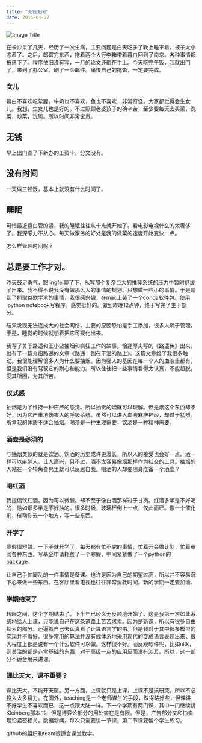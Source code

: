 ```yaml
---
title: "无钱无闲"
date: 2015-01-27
---
```


![Image Title](http://upload.wikimedia.org/wikipedia/commons/b/b9/TheProductSpace.png)


在长沙呆了几天，经历了一次生病，主要问题是白天吃多了晚上睡不着，被子太小冻着了。之后，邮寄完东西，拖着两个大行李箱带着暮白回到了南京。各种事情都被落下了。程序依旧没有写，一月的论文还砸在手上。今天吃完午饭，我就出门了，来到了办公室。刷了一会邮件。痛恨自己的拖沓，一定要完成。


### 女儿
暮白不喜欢吃荤腥，牛奶也不喜欢，鱼也不喜欢，非常奇怪，大家都觉得会生女儿。我想，生女儿也是好的。不过照顾老婆孩子的确辛苦，至少要每天去买菜，洗菜，炒菜，洗碗。所以时间非常宝贵。

## 无钱
早上出门查了下新办的工资卡，分文没有。

## 没有时间
一天做三顿饭，基本上就没有什么时间了。

## 睡眠
可惜最近暮白管的紧，我的睡眠往往从十点就开始了。看电影电视什么的太奢侈了。我深感力不从心。每天做家务的好处是我的做菜的速度开始变快一点。

怎么样管理时间呢？


## 总是要工作才对。
昨天鼓足勇气，跟lingfei聊了下，从写那个复杂巨大的推荐系统的压力中暂时舒缓了出来。我不得不说我没有做那么大的事情的规划。只想做一些小的事情。于是聊到了抓取谷歌学术的事情，我很感兴趣，在mac上装了一个conda软件包。使用ipython notebook写程序，感觉挺好的。做到昨晚12点钟，终于写完了主干部分。

结果发现无法连成大的社会网络，主要的原因恐怕是手工添加，很多人疏于管理。于是，睡觉的时候就想着把它可视化出来。

我写了关于路遥和王小波抽烟和疯狂工作的故事。恰逢厚夫写的《路遥传》出来，就有了一篇介绍路遥的文章《路遥：倒在干渴的路上》。这篇文章给了我很多触动。我很能理解很多人为什么要抽烟。因为强人的基因在每一个人的血液里都有，但是我们没有驾驭它的耐心和能力。所以往往把一些事情看得太认真，不能超脱，受其所困，为其所苦。

### 仪式感
抽烟是为了维持一种庄严的感觉。所以抽贵的烟就可以理解。但是烟这个东西却不好，因为它严重地伤害人的呼吸系统。虽然可以进入血液麻痹神经，却过于猛烈。所幸我的体质不适合抽烟。喝茶是一种生理需要，饮酒是一种精神需要。


### 酒壶是必须的
与抽烟类似的就是饮酒。饮酒的历史或许更漫长，所以人的接受也会好一点。酒一样可以麻醉人。让人高兴，只不过，酒不太容易像烟那样作为社交的工具。抽烟的人站在一个犄角旮旯里就可以反思自我。喝酒的人却要随身准备一个酒壶？

### 喝红酒
我提倡饮红酒，因为可以微醺。却不至于像白酒那样过于甘冽。红酒多半是不好喝的，恰如烟多半是不好抽的。很多时候，玻璃杯倒上一点，仅此而已。像一个催化剂，催动你去一个地方，写一些东西。


### 开学了
寒假很短暂。一下子就开学了，每天都有忙不完的事情，忙着开会做计划，忙着审阅各种东西。写基金申请耗费了一个寒假，中间紧紧做了一个python的[package](https://pypi.python.org/pypi/scholarNetwork/)。

让自己手忙脚乱的一件事情是备课。也许是因为自己的期望过高，所以并不容易沉下心来做一些东西。在客厅里看电视也往往非常消耗时间。新的学期一定要加油。

### 学期结束了

转眼之间，这个学期结束了。下半年已经义无反顾地开始了。这是我第一次如此系统地给人上课，只能说自己在这条道路上苦苦求索。因为是新课，所以有很多自由探索的部分。还逼着自己去认真看了计算语言学的书。但是我对于其中很多模型的实现并不看好。很多常用的算法并没有成体系地采用现代的变成语言表现出来，很大程度上都是说有一个什么软件可以做。这样很不好。而反观软件呢，比如nltk，则关注的都是非常基础的东西，对于高级一点的应用反而没有涉及。所以，这一部分不适合用来讲课。

### 课比天大，课不重要？
课比天大，不能开天窗。另一方面，上课就只是上课，上课不是搞研究，所以不必投入太多精力。在国外，teaching是一个老师谋生的手段，做得略好些，但课讲不好学生不喜欢而已，这一点跟大陆一样。下一个学期有两门课，其中一门继续讲Kleinberg那本书，但是博弈论部分的用处实在是有限。但是，广告部分又和拍卖理论紧密相关。数据新闻，每次只需要讲一节课，第二节课要留个学生练习。


github的组织和team很适合课堂教学。
